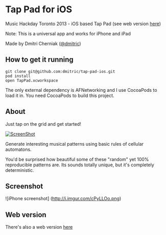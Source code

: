 Tap Pad for iOS
==================

Music Hackday Toronto 2013 - iOS based Tap Pad (see web version [here](http://github.com/dmitric/tap-pad-web))

Note: This is a universal app and works for iPhone and iPad

Made by Dmitri Cherniak ([@dmitric](http://twitter.com/dmitric))

How to get it running
------------------------

```
git clone git@github.com:dmitric/tap-pad-ios.git
pod install
open TapPad.xcworkspace
```

The only external dependency is AFNetworking and I use CocoaPods to load it in. You need CocoaPods to build this project.

About
-----------

Just tap on the grid and get started!

[![ScreenShot](http://i.imgur.com/BGEpjaI.png)](http://www.youtube.com/watch?v=HV8-YnsX5Ao)

Generate interesting musical patterns using basic rules of cellular automatons.

You'd be surprised how beautiful some of these "random" yet 100% reproducible patterns are. Its sounds totally unique, but it's completely deterministic.

Screenshot
--------------

![iPhone screenshot] (http://i.imgur.com/cPyLLOo.png)

Web version
--------------

There's also a web version [here](http://github.com/dmitric/tap-pad-web)
